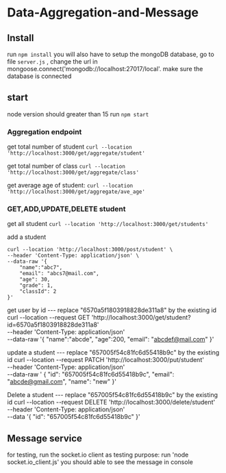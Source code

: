 # Data-Aggregation-and-Message
## Install
run `npm install`
you will also have to setup the mongoDB database, go to file `server.js` , change the url in mongoose.connect('mongodb://localhost:27017/local'. make sure the database is connected
## start
node version should greater than 15
run `npm start`
### Aggregation endpoint
get total number of student
```curl --location 'http://localhost:3000/get/aggregate/student'```

get total number of class
```curl --location 'http://localhost:3000/get/aggregate/class'```

get average age of student:
```curl --location 'http://localhost:3000/get/aggregate/ave_age'```

### GET,ADD,UPDATE,DELETE student
get all student
```curl --location 'http://localhost:3000/get/students'```

add a student
```
curl --location 'http://localhost:3000/post/student' \
--header 'Content-Type: application/json' \
--data-raw '{
    "name":"abc7",
    "email": "abcs7@mail.com",
    "age": 30,
    "grade": 1,
    "classId": 2
}'
```

get user by id --- replace "6570a5f1803918828de311a8" by the existing id
curl --location --request GET 'http://localhost:3000/get/student?id=6570a5f1803918828de311a8' \
--header 'Content-Type: application/json' \
--data-raw '{
    "name":"abcde",
    "age":200,
    "email": "abcdef@mail.com"
}'

update a student --- replace "657005f54c81fc6d55418b9c" by the existing id
curl --location --request PATCH 'http://localhost:3000/put/student' \
--header 'Content-Type: application/json' \
--data-raw '        {
            "id": "657005f54c81fc6d55418b9c",
            "email": "abcde@gmail.com",
            "name": "new"
        }'

Delete a student --- replace "657005f54c81fc6d55418b9c" by the existing id
curl --location --request DELETE 'http://localhost:3000/delete/student' \
--header 'Content-Type: application/json' \
--data '{
    "id": "657005f54c81fc6d55418b9c"
}'

## Message service
for testing, run the socket.io client as testing purpose:
run 'node socket.io_client.js'
you should able to see the message in console

